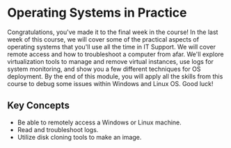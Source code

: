 # Operating Systems in Practice

Congratulations, you've made it to the final week in the course! In the last week of this course, we will cover some of the practical aspects of operating systems that you'll use all the time in IT Support. We will cover remote access and how to troubleshoot a computer from afar. We'll explore virtualization tools to manage and remove virtual instances, use logs for system monitoring, and show you a few different techniques for OS deployment. By the end of this module, you will apply all the skills from this course to debug some issues within Windows and Linux OS. Good luck!

## Key Concepts

* Be able to remotely access a Windows or Linux machine.
* Read and troubleshoot logs.
* Utilize disk cloning tools to make an image.